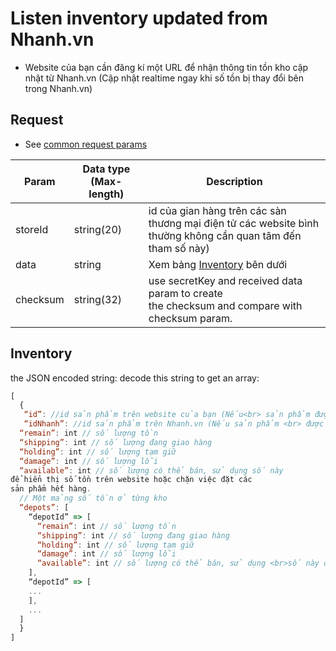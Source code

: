 # Listen inventory updated from Nhanh.vn
- Website của bạn cần đăng kí một URL để nhận thông tin tồn kho cập nhật từ Nhanh.vn (Cập nhật realtime ngay khi số tồn bị thay đổi bên trong Nhanh.vn)

## Request

- See [common request params](/api.md#request)

Param|Data type (Max-length)|Description
--------- | ------------ | -------------
storeId|string(20)|id của gian hàng trên các sàn thương mại điện tử các website bình thường không cần quan tâm đến tham số này)
data|string| Xem bảng [Inventory](listen.md#inventory) bên dưới
checksum|string(32)|use secretKey and received data param to create<br> the checksum and compare with checksum param.</td>
  
## Inventory
the JSON encoded string: decode this string to get an array:
```js
[         
  {
   “id”: //id sản phẩm trên website của bạn (Nếu<br> sản phẩm được  đồng bộ từ website của bạn sang Nhanh.vn,<br>nên sử dụng id này để tìm sản phẩm cần cần <br> nhập số tồn).
   “idNhanh”: //id sản phẩm trên Nhanh.vn (Nếu sản phẩm <br> được đồng bộ từ Nhanh.vn sang website của bạn,<br>sử dụng //isNhanh để tìm sản phẩm tương ứng trên<br> website của bạn để cập nhật số tồn, tình<br> huống này thì id có thể sẽ là null).Số tổng tồn<br>  trên tất cả các kho đang hoạt động
  “remain”: int // số lượng tồn
  “shipping”: int // số lượng đang giao hàng
  “holding”: int // số lượng tạm giữ
  “damage”: int // số lượng lỗi
  “available”: int // số lượng có thể bán, sử dụng số này
để hiển thị số tồn trên website hoặc chặn việc đặt các
sản phẩm hết hàng.
  // Một mảng số tồn ở từng kho
  “depots”: [
    “depotId” => [
      “remain”: int // số lượng tồn
      “shipping”: int // số lượng đang giao hàng
      “holding”: int // số lượng tạm giữ
      “damage”: int // số lượng lỗi
      “available”: int // số lượng có thể bán, sử dụng <br>số này để hiển thị số tồn trên website hoặc chặn <br>việc đặt các sản phẩm hết hàng.
    ],
    “depotId” => [
    ...
    ],
    ...
  ]
  }
]
```
